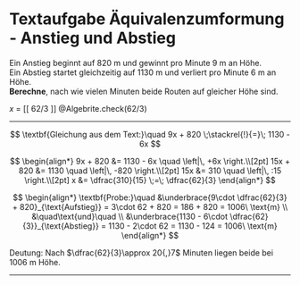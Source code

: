 <!--
version:  0.0.1
language: de


@style
main > *:not(:last-child) {
  margin-bottom: 3rem;
}

input {
    text-align: center;
}

.flex-container {
    display: flex;
    flex-wrap: wrap;
    align-items: stretch;
    gap: 20px;
}

.flex-child {
    flex: 1;
    min-width: 350px;
    margin-right: 20px;
}

@media (max-width: 400px) {
    .flex-child {
        flex: 100%;
        margin-right: 0;
    }
}
@end

formula: \carry   \textcolor{red}{\scriptsize #1}
formula: \digit   \rlap{\carry{#1}}\phantom{#2}#2
formula: \permil  \text{‰}

import: https://raw.githubusercontent.com/LiaTemplates/Tikz-Jax/main/README.md

script: https://cdn.jsdelivr.net/gh/LiaTemplates/Tikz-Jax@main/dist/index.js


import: https://raw.githubusercontent.com/liaTemplates/algebrite/master/README.md



tags: Äquivalenzumformung, Sachaufgabe, Bruchrechnung, negative Zahlen, mittel, normal, Berechnen, 

comment: Löse eine Sachaufgabe um einen Anstieg und Abstieg mittels der Äquivalenzumformung.

author: Martin Lommatzsch

-->




# Textaufgabe Äquivalenzumformung - Anstieg und Abstieg

Ein Anstieg beginnt auf 820 m und gewinnt pro Minute 9 m an Höhe.  
Ein Abstieg startet gleichzeitig auf 1130 m und verliert pro Minute 6 m an Höhe.  
**Berechne**, nach wie vielen Minuten beide Routen auf gleicher Höhe sind.

<!-- data-solution-button="5"-->
$x$ = [[  62/3  ]]
@Algebrite.check(62/3)
************
$$
\textbf{Gleichung aus dem Text:}\quad 
9x + 820 \;\stackrel{!}{=}\; 1130 - 6x
$$

$$
\begin{align*}
9x + 820 &= 1130 - 6x \quad \left|\, +6x \right.\\[2pt]
15x + 820 &= 1130 \quad \left|\, -820 \right.\\[2pt]
15x &= 310 \quad \left|\, :15 \right.\\[2pt]
x &= \dfrac{310}{15} \;=\; \dfrac{62}{3}
\end{align*}
$$

$$
\begin{align*}
\textbf{Probe:}\quad 
&\underbrace{9\cdot \dfrac{62}{3} + 820}_{\text{Aufstieg}}
= 3\cdot 62 + 820
= 186 + 820
= 1006\ \text{m} \\
&\quad\text{und}\quad \\
&\underbrace{1130 - 6\cdot \dfrac{62}{3}}_{\text{Abstieg}}
= 1130 - 2\cdot 62
= 1130 - 124
= 1006\ \text{m}
\end{align*}
$$


Deutung: Nach $\dfrac{62}{3}\approx 20{,}7$ Minuten liegen beide bei 1006 m Höhe.

************